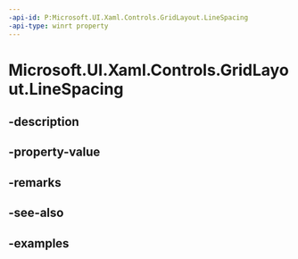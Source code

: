 ```yaml
---
-api-id: P:Microsoft.UI.Xaml.Controls.GridLayout.LineSpacing
-api-type: winrt property
---
```


<!-- Property syntax.
public double LineSpacing { get;  set; }
-->

# Microsoft.UI.Xaml.Controls.GridLayout.LineSpacing

## -description

## -property-value

## -remarks

## -see-also

## -examples

